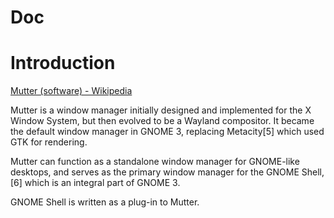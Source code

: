 # Doc

# Introduction
[Mutter (software) - Wikipedia](https://en.wikipedia.org/wiki/Mutter_(software))


Mutter is a window manager initially designed and implemented for the X Window System, but then evolved to be a Wayland compositor. It became the default window manager in GNOME 3, replacing Metacity[5] which used GTK for rendering.

Mutter can function as a standalone window manager for GNOME-like desktops, and serves as the primary window manager for the GNOME Shell,[6] which is an integral part of GNOME 3.

GNOME Shell is written as a plug-in to Mutter.

